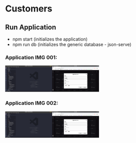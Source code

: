 # Customers

## Run Application
 - npm start (initializes the application)
 - npm run db (initializes the generic database - json-serve) 
 
 
### Application IMG 001:
<img src="https://github.com/rafaelcarvalhocaetano/Customers/blob/master/src/assets/img/dash-edit.png" style="width: 300px; heigth: 200px">

### Application IMG 002:
<img src="https://github.com/rafaelcarvalhocaetano/Customers/blob/master/src/assets/img/dash-edit.png" style="width: 300px; heigth: 200px">
